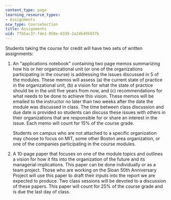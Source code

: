 ```yaml
---
content_type: page
learning_resource_types:
- Assignments
ocw_type: CourseSection
title: Assignments
uid: 7fb5ac37-fde1-058e-0339-2a2db495037b
---
```


Students taking the course for credit will have two sets of written assignments:

1.  An "applications notebook" containing two page memos summarizing how his or her organizational unit (or one of the organizations participating in the course) is addressing the issues discussed in 5 of the modules. These memos will assess (a) the current state of practice in the organizational unit, (b) a vision for what the state of practice should be in the unit five years from now, and (c) recommendations for what needs to be done to achieve this vision. These memos will be emailed to the instructor no later than two weeks after the date the module was discussed in class. The time between class discussion and due date is provided so students can discuss these issues with others in their organizations that are responsible for or share an interest in the issue. Each memo will count for 15% of the course grade.
    
    Students on campus who are not attached to a specific organization may choose to focus on MIT, some other Boston area organization, or one of the companies participating in the course modules.
    
2.  A 10-page paper that focuses on one of the module topics and outlines a vision for how it fits into the organization of the future and its managerial implications. This paper can be done individually or as a team project. Those who are working on the Sloan 50th Anniversary Project will use this paper to draft their inputs into the report we are expected to produce. Two class sessions will be devoted to a discussion of these papers. This paper will count for 25% of the course grade and is due the last day of class.
